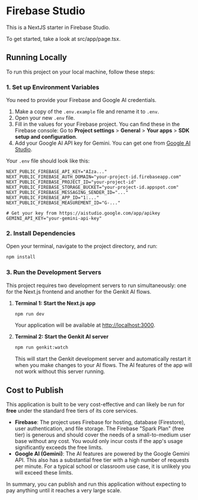 # Firebase Studio

This is a NextJS starter in Firebase Studio.

To get started, take a look at src/app/page.tsx.

## Running Locally

To run this project on your local machine, follow these steps:

### 1. Set up Environment Variables

You need to provide your Firebase and Google AI credentials.

1.  Make a copy of the `.env.example` file and rename it to `.env`.
2.  Open your new `.env` file.
3.  Fill in the values for your Firebase project. You can find these in the Firebase console: Go to **Project settings** > **General** > **Your apps** > **SDK setup and configuration**.
4.  Add your Google AI API key for Gemini. You can get one from [Google AI Studio](https://aistudio.google.com/app/apikey).

Your `.env` file should look like this:

```
NEXT_PUBLIC_FIREBASE_API_KEY="AIza..."
NEXT_PUBLIC_FIREBASE_AUTH_DOMAIN="your-project-id.firebaseapp.com"
NEXT_PUBLIC_FIREBASE_PROJECT_ID="your-project-id"
NEXT_PUBLIC_FIREBASE_STORAGE_BUCKET="your-project-id.appspot.com"
NEXT_PUBLIC_FIREBASE_MESSAGING_SENDER_ID="..."
NEXT_PUBLIC_FIREBASE_APP_ID="1:..."
NEXT_PUBLIC_FIREBASE_MEASUREMENT_ID="G-..."

# Get your key from https://aistudio.google.com/app/apikey
GEMINI_API_KEY="your-gemini-api-key"
```

### 2. Install Dependencies

Open your terminal, navigate to the project directory, and run:

```bash
npm install
```

### 3. Run the Development Servers

This project requires two development servers to run simultaneously: one for the Next.js frontend and another for the Genkit AI flows.

1.  **Terminal 1: Start the Next.js app**
    ```bash
    npm run dev
    ```
    Your application will be available at [http://localhost:3000](http://localhost:3000).

2.  **Terminal 2: Start the Genkit AI server**
    ```bash
    npm run genkit:watch
    ```
    This will start the Genkit development server and automatically restart it when you make changes to your AI flows. The AI features of the app will not work without this server running.

## Cost to Publish

This application is built to be very cost-effective and can likely be run for **free** under the standard free tiers of its core services.

*   **Firebase**: The project uses Firebase for hosting, database (Firestore), user authentication, and file storage. The Firebase "Spark Plan" (free tier) is generous and should cover the needs of a small-to-medium user base without any cost. You would only incur costs if the app's usage significantly exceeds the free limits.
*   **Google AI (Gemini)**: The AI features are powered by the Google Gemini API. This also has a substantial free tier with a high number of requests per minute. For a typical school or classroom use case, it is unlikely you will exceed these limits.

In summary, you can publish and run this application without expecting to pay anything until it reaches a very large scale.

